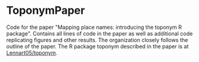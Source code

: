 # ToponymPaper
Code for the paper "Mapping place names: introducing the toponym R package". Contains all lines of code in the paper as well as additional code replicating figures and other results. The organization closely follows the outline of the paper.
The R package toponym described in the paper is at [Lennart05/toponym](https://github.com/Lennart05/toponym).
